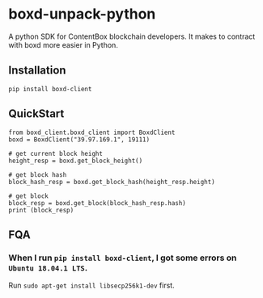 # boxd-unpack-python

A python SDK for ContentBox blockchain developers. It makes to contract with boxd more easier in Python.


## Installation

```pip install boxd-client```

## QuickStart

```
from boxd_client.boxd_client import BoxdClient
boxd = BoxdClient("39.97.169.1", 19111)

# get current block height
height_resp = boxd.get_block_height()

# get block hash
block_hash_resp = boxd.get_block_hash(height_resp.height)

# get block
block_resp = boxd.get_block(block_hash_resp.hash)
print (block_resp)

```

## FQA

### When I run `pip install boxd-client`, I got some errors on `Ubuntu 18.04.1 LTS`.

   Run `sudo apt-get install libsecp256k1-dev` first.

